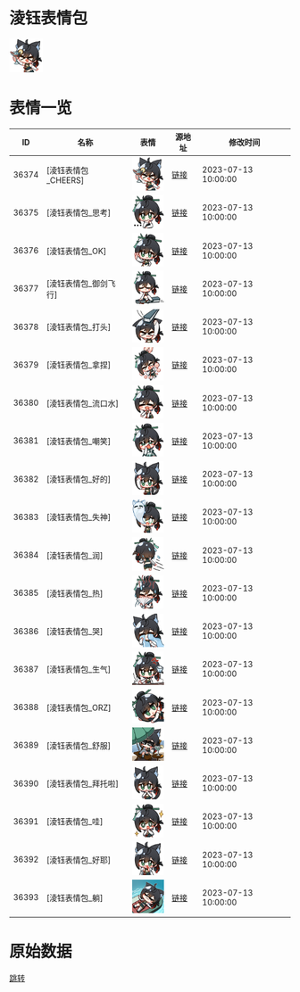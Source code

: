 # 淩钰表情包

<img src="./cover.png" height="60" alt="cover" />

# 表情一览

|ID|名称|表情|源地址|修改时间|
|----|----|----|----|----|
|36374|[淩钰表情包_CHEERS]|<img src="./pic/036374_%5B淩钰表情包_CHEERS%5D.png" height="60" alt="CHEERS"/>|[链接](https://i0.hdslb.com/bfs/garb/93ebc57ae9fd4beb504b1392e6a3f6946c0a7bfc.png)|2023-07-13 10:00:00|
|36375|[淩钰表情包_思考]|<img src="./pic/036375_%5B淩钰表情包_思考%5D.png" height="60" alt="思考"/>|[链接](https://i0.hdslb.com/bfs/garb/2bb7d2c2358f817ead8171ffeb48c671dbebb788.png)|2023-07-13 10:00:00|
|36376|[淩钰表情包_OK]|<img src="./pic/036376_%5B淩钰表情包_OK%5D.png" height="60" alt="OK"/>|[链接](https://i0.hdslb.com/bfs/garb/e102ce6b858879ac8e152145bb51d7d4fde5a7cf.png)|2023-07-13 10:00:00|
|36377|[淩钰表情包_御剑飞行]|<img src="./pic/036377_%5B淩钰表情包_御剑飞行%5D.png" height="60" alt="御剑飞行"/>|[链接](https://i0.hdslb.com/bfs/garb/f0f684465c123dde3803e6e29d4f90771b9eabdf.png)|2023-07-13 10:00:00|
|36378|[淩钰表情包_打头]|<img src="./pic/036378_%5B淩钰表情包_打头%5D.png" height="60" alt="打头"/>|[链接](https://i0.hdslb.com/bfs/garb/95af2510ec6b1bdab3398bbb98d14882ac3c81f5.png)|2023-07-13 10:00:00|
|36379|[淩钰表情包_拿捏]|<img src="./pic/036379_%5B淩钰表情包_拿捏%5D.png" height="60" alt="拿捏"/>|[链接](https://i0.hdslb.com/bfs/garb/cf71d58094fa0d32ecb32a37d81c5757369a7504.png)|2023-07-13 10:00:00|
|36380|[淩钰表情包_流口水]|<img src="./pic/036380_%5B淩钰表情包_流口水%5D.png" height="60" alt="流口水"/>|[链接](https://i0.hdslb.com/bfs/garb/d44be725b237e8a15be252eb79a4a9be866c646c.png)|2023-07-13 10:00:00|
|36381|[淩钰表情包_嘲笑]|<img src="./pic/036381_%5B淩钰表情包_嘲笑%5D.png" height="60" alt="嘲笑"/>|[链接](https://i0.hdslb.com/bfs/garb/00130beda34836c3754aa4ed10586306517a5f44.png)|2023-07-13 10:00:00|
|36382|[淩钰表情包_好的]|<img src="./pic/036382_%5B淩钰表情包_好的%5D.png" height="60" alt="好的"/>|[链接](https://i0.hdslb.com/bfs/garb/3f40134c810e37f7caa7c675479b87354562f5bb.png)|2023-07-13 10:00:00|
|36383|[淩钰表情包_失神]|<img src="./pic/036383_%5B淩钰表情包_失神%5D.png" height="60" alt="失神"/>|[链接](https://i0.hdslb.com/bfs/garb/b1202be42b1f744ffce8678270102febbab8cba4.png)|2023-07-13 10:00:00|
|36384|[淩钰表情包_润]|<img src="./pic/036384_%5B淩钰表情包_润%5D.png" height="60" alt="润"/>|[链接](https://i0.hdslb.com/bfs/garb/5fc492f4bdcd1161e84ba6a7b6465e8de5a6e96d.png)|2023-07-13 10:00:00|
|36385|[淩钰表情包_热]|<img src="./pic/036385_%5B淩钰表情包_热%5D.png" height="60" alt="热"/>|[链接](https://i0.hdslb.com/bfs/garb/00e99ad3a6ce586585af31fef734fd7a768a3deb.png)|2023-07-13 10:00:00|
|36386|[淩钰表情包_哭]|<img src="./pic/036386_%5B淩钰表情包_哭%5D.png" height="60" alt="哭"/>|[链接](https://i0.hdslb.com/bfs/garb/275a92fbba670a46b69806426768f482f2e362de.png)|2023-07-13 10:00:00|
|36387|[淩钰表情包_生气]|<img src="./pic/036387_%5B淩钰表情包_生气%5D.png" height="60" alt="生气"/>|[链接](https://i0.hdslb.com/bfs/garb/ab9711722a432366cbbef113caf351ab638c4377.png)|2023-07-13 10:00:00|
|36388|[淩钰表情包_ORZ]|<img src="./pic/036388_%5B淩钰表情包_ORZ%5D.png" height="60" alt="ORZ"/>|[链接](https://i0.hdslb.com/bfs/garb/9e4e829c8b0220770dd9c0073d8092ca4c3da960.png)|2023-07-13 10:00:00|
|36389|[淩钰表情包_舒服]|<img src="./pic/036389_%5B淩钰表情包_舒服%5D.png" height="60" alt="舒服"/>|[链接](https://i0.hdslb.com/bfs/garb/09351e6addd2ca41fceb14e10ec7c7f99c17cd8f.png)|2023-07-13 10:00:00|
|36390|[淩钰表情包_拜托啦]|<img src="./pic/036390_%5B淩钰表情包_拜托啦%5D.png" height="60" alt="拜托啦"/>|[链接](https://i0.hdslb.com/bfs/garb/fe67b9474800ce0781c9e12f6f4f90dc1f601bab.png)|2023-07-13 10:00:00|
|36391|[淩钰表情包_哇]|<img src="./pic/036391_%5B淩钰表情包_哇%5D.png" height="60" alt="哇"/>|[链接](https://i0.hdslb.com/bfs/garb/ea149f9093b088fa97bd835c9b346abeb4fa53f9.png)|2023-07-13 10:00:00|
|36392|[淩钰表情包_好耶]|<img src="./pic/036392_%5B淩钰表情包_好耶%5D.png" height="60" alt="好耶"/>|[链接](https://i0.hdslb.com/bfs/garb/21114e92da54b6e65122cb1499ee176b90db3fa1.png)|2023-07-13 10:00:00|
|36393|[淩钰表情包_躺]|<img src="./pic/036393_%5B淩钰表情包_躺%5D.png" height="60" alt="躺"/>|[链接](https://i0.hdslb.com/bfs/garb/96671bd3eb5e0c69374608af4f48a213637cef8e.png)|2023-07-13 10:00:00|

# 原始数据

[跳转](./raw.json)

